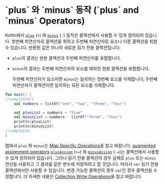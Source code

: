 # \`plus\` 와 \`minus\` 동작 \(\`plus\` and \`minus\` Operators\)

Kotlin에서 [`plus`](https://kotlinlang.org/api/latest/jvm/stdlib/kotlin.collections/plus.html) \(`+`\) 와 [`minus`](https://kotlinlang.org/api/latest/jvm/stdlib/kotlin.collections/minus.html) \(`-`\) 동작은 콜렉션에서 사용할 수 있게 정의되어 있습니다. 첫번째 피연산자로 콜렉션을 취하고 두번째 피연산자로 요소나 다른 콜렉션을 취할 수 있습니다. 반환된 값은 하나의 새로운 읽기 전용 콜렉션입니다:

* `plus`의 결과는 원본 콜렉션과 두번째 피연산자를 포함합니다.
* `minus`의 결과는 두번째 피연산자의 요소를 제외한 원본 콜렉션을 포함합니다.

   두번째 피연산자가 요소이면 `minus`는 일치하는 첫번째 요소를 삭제합니다; 두번째 피연산자가 콜렉션이면 일치하는 모든 요소를 삭제합니다.

```kotlin
fun main() {
//sampleStart
    val numbers = listOf("one", "two", "three", "four")

    val plusList = numbers + "five"
    val minusList = numbers - listOf("three", "four")
    println(plusList)
    println(minusList)
//sampleEnd
}
```

맵에서 `plus` 와 `minus`는 [Map Specific Operations](https://app.gitbook.com/@bbiguduk/s/kotlin/language-guide/collections/map-specific-operations)을 참고 바랍니다. [augmented assignment operators](https://kotlinlang.org/docs/reference/operator-overloading.html#assignments) [`plusAssign`](https://kotlinlang.org/api/latest/jvm/stdlib/kotlin.collections/plus-assign.html) \(`+=`\) 와 [`minusAssign`](https://kotlinlang.org/api/latest/jvm/stdlib/kotlin.collections/minus-assign.html) \(`-=`\)는 콜렉션에서 사용할 수 있게 정의되어 있습니다. 그러나 읽기 전용 콜렉션의 경우 실제로 `plus` 또는 `minus` 연산을 사용하고 그 결과를 같은 변수에 저장하려고 할 것입니다. 따라서 `var` 읽기 전용 콜렉션에서만 사용할 수 있습니다. 변경 가능한 콜렉션의 경우 `val`인 경우 콜렉션을 수정합니다. 더 자세한 내용은 [Collection Write Operations](https://app.gitbook.com/@bbiguduk/s/kotlin/language-guide/collections/collection-write-operations)을 참고 바랍니다.

